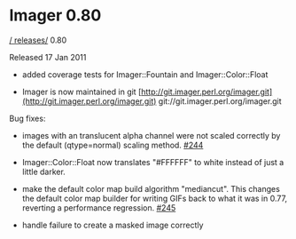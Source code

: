 # Imager 0.80

[ / ](..) [releases/](./) 0.80

Released 17 Jan 2011

 - added coverage tests for Imager::Fountain and Imager::Color::Float

 - Imager is now maintained in git [http://git.imager.perl.org/imager.git](http://git.imager.perl.org/imager.git) git://git.imager.perl.org/imager.git

Bug fixes:

 - images with an translucent alpha channel were not scaled correctly by the default (qtype=normal) scaling method. [#244](https://github.com/tonycoz/imager/issues/244)

 - Imager::Color::Float now translates "#FFFFFF" to white instead of just a little darker.

 - make the default color map build algorithm "mediancut". This changes the default color map builder for writing GIFs back to what it was in 0.77, reverting a performance regression. [#245](https://github.com/tonycoz/imager/issues/245)

 - handle failure to create a masked image correctly